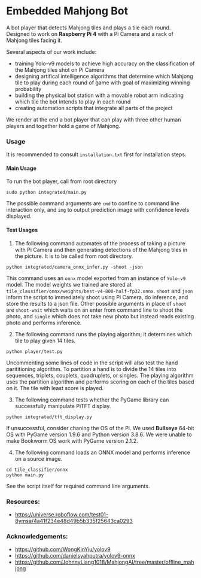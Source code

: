 # Embedded Mahjong Bot
A bot player that detects Mahjong tiles and plays a tile each round. Designed to work on **Raspberry Pi 4** with a Pi Camera and a rack of Mahjong tiles facing it.

Several aspects of our work include:
* training Yolo-v9 models to achieve high accuracy on the classification of the Mahjong tiles shot on Pi Camera
* designing artifical intelligence algorithms that determine which Mahjong tile to play during each round of game with goal of maximizing winning probability
* building the physical bot station with a movable robot arm indicating which tile the bot intends to play in each round
* creating automation scripts that integrate all parts of the project 

We render at the end a bot player that can play with three other human players and together hold a game of Mahjong.

### Usage
It is recommended to consult `installation.txt` first for installation steps.

#### Main Usage
To run the bot player, call from root directory
```
sudo python integrated/main.py 
```
The possible command arguments are `cmd` to confine to command line interaction only, and `img` to output prediction image with confidence levels displayed.

#### Test Usages
1. The following command automates of the process of taking a picture with Pi Camera and then generating detections of the Mahjong tiles in the picture. It is to be called from root directory.
```
python integrated/camera_onnx_infer.py -shoot -json
```
This command uses an `onnx` model exported from an instance of `Yolo-v9` model. The model weights we trained are stored at `tile_classifier/onnx/weights/best-v4-800-half-fp32.onnx`.
`shoot` and `json` inform the script to immediately shoot using Pi Camera, do inference, and store the results to a json file. 
Other possible arguments in place of `shoot ` are `shoot-wait` which waits on an enter from command line to shoot the photo, and `single` which does not take new photo but instead reads existing photo and performs inference.

2. The following command runs the playing algorithm; it determines which tile to play given 14 tiles.
```
python player/test.py
```
Uncommenting some lines of code in the script will also test the hand parititioning algorithm. To partition a hand is to divide the 14 tiles into sequences, triplets, couplets, quadruplets, or singles. The playing algorithm uses the partition algorithm and performs scoring on each of the tiles based on it. The tile with least score is played.

3. The following command tests whether the PyGame library can successfully manipulate PiTFT display.
```
python integrated/tft_display.py
```
If unsuccessful, consider chaning the OS of the Pi. We used **Bullseye** 64-bit OS with PyGame version 1.9.6 and Python version 3.8.6. We were unable to make Bookworm OS work with PyGame version 2.1.2.

4. The following command loads an ONNX model and performs inference on a source image.
```
cd tile_classifier/onnx
python main.py
```
See the script itself for required command line arguments.

### Resources:
* https://universe.roboflow.com/test01-8ymsa/4a41f234e48d49b5b335f25643ca0293

### Acknowledgements:
* https://github.com/WongKinYiu/yolov9
* https://github.com/danielsyahputra/yolov9-onnx
* https://github.com/JohnnyLiang1018/MahjongAI/tree/master/offline_mahjong
